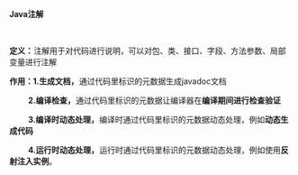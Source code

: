 **Java注解**

&nbsp;

**定义：**&#8202;注解用于对代码进行说明，可以对包、类、接口、字段、方法参数、局部变量进行注解

**作用：1.生成文档，**&#8202;通过代码里标识的元数据生成javadoc文档

**&nbsp; &nbsp; &nbsp; &nbsp; &nbsp;
&#50;.编译检查，**&#8202;通过代码里标识的元数据让编译器在**编译期间进行检查验证**

**&nbsp; &nbsp; &nbsp; &nbsp; &nbsp;
&#51;.编译时动态处理，**&#8202;编译时通过代码里标识的元数据动态处理，例如**动态生成代码**

**&nbsp; &nbsp; &nbsp; &nbsp; &nbsp;
&#52;.运行时动态处理，**&#8202;运行时通过代码里标识的元数据动态处理，例如使用**反射注入实例**。
